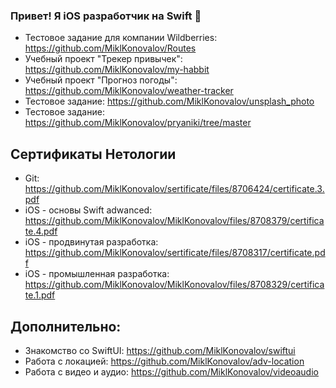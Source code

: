 ### Привет! Я iOS разработчик на Swift 👋

- Тестовое задание для компании Wildberries: https://github.com/MiklKonovalov/Routes
- Учебный проект "Трекер привычек": https://github.com/MiklKonovalov/my-habbit
- Учебный проект "Прогноз погоды": https://github.com/MiklKonovalov/weather-tracker
- Тестовое задание: https://github.com/MiklKonovalov/unsplash_photo
- Тестовое задание: https://github.com/MiklKonovalov/pryaniki/tree/master

## Сертификаты Нетологии
- Git: https://github.com/MiklKonovalov/sertificate/files/8706424/certificate.3.pdf
- iOS - основы Swift adwanced: https://github.com/MiklKonovalov/MiklKonovalov/files/8708379/certificate.4.pdf
- iOS - продвинутая разработка: https://github.com/MiklKonovalov/sertificate/files/8708317/certificate.pdf
- iOS - промышленная разработка: https://github.com/MiklKonovalov/MiklKonovalov/files/8708329/certificate.1.pdf

## Дополнительно:
- Знакомство со SwiftUI: https://github.com/MiklKonovalov/swiftui
- Работа с локацией: https://github.com/MiklKonovalov/adv-location
- Работа с видео и аудио: https://github.com/MiklKonovalov/videoaudio


<!--
**MiklKonovalov/MiklKonovalov** is a ✨ _special_ ✨ repository because its `README.md` (this file) appears on your GitHub profile.

Here are some ideas to get you started:

- 🔭 I’m currently working on ...
- 🌱 I’m currently learning ...
- 👯 I’m looking to collaborate on ...
- 🤔 I’m looking for help with ...
- 💬 Ask me about ...
- 📫 How to reach me: ...
- 😄 Pronouns: ...
- ⚡ Fun fact: ...
-->
